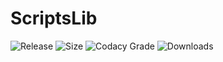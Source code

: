 # ScriptsLib
![Release](https://img.shields.io/github/release-pre/Milkenm/ScriptsLib.svg?style=flat-square)
![Size](https://img.shields.io/github/repo-size/Milkenm/ScriptsLib.svg?style=flat-square)
![Codacy Grade](https://img.shields.io/codacy/grade/92d9e95339814b52913d8cec3b168e6c?style=for-the-badge)
![Downloads](https://img.shields.io/github/downloads/Milkenm/ScriptsLib/total.svg?style=flat-square)